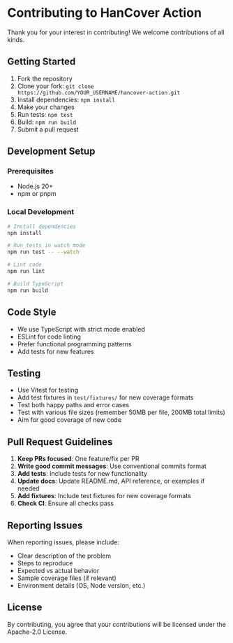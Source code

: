 # Contributing to HanCover Action

Thank you for your interest in contributing! We welcome contributions of all kinds.

## Getting Started

1. Fork the repository
2. Clone your fork: `git clone https://github.com/YOUR_USERNAME/hancover-action.git`
3. Install dependencies: `npm install`
4. Make your changes
5. Run tests: `npm test`
6. Build: `npm run build`
7. Submit a pull request

## Development Setup

### Prerequisites

- Node.js 20+
- npm or pnpm

### Local Development

```bash
# Install dependencies
npm install

# Run tests in watch mode
npm run test -- --watch

# Lint code
npm run lint

# Build TypeScript
npm run build
```

## Code Style

- We use TypeScript with strict mode enabled
- ESLint for code linting
- Prefer functional programming patterns
- Add tests for new features

## Testing

- Use Vitest for testing
- Add test fixtures in `test/fixtures/` for new coverage formats
- Test both happy paths and error cases
- Test with various file sizes (remember 50MB per file, 200MB total limits)
- Aim for good coverage of new code

## Pull Request Guidelines

1. **Keep PRs focused**: One feature/fix per PR
2. **Write good commit messages**: Use conventional commits format
3. **Add tests**: Include tests for new functionality
4. **Update docs**: Update README.md, API reference, or examples if needed
5. **Add fixtures**: Include test fixtures for new coverage formats
6. **Check CI**: Ensure all checks pass

## Reporting Issues

When reporting issues, please include:

- Clear description of the problem
- Steps to reproduce
- Expected vs actual behavior
- Sample coverage files (if relevant)
- Environment details (OS, Node version, etc.)

## License

By contributing, you agree that your contributions will be licensed under the Apache-2.0 License.
